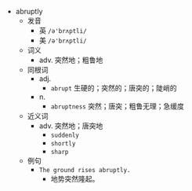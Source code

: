 - abruptly
  - 发音
    - 英 `/ə'brʌptli/`
    - 美 `/ə'brʌptli/`
  - 词义
    - adv. 突然地；粗鲁地
  - 同根词
    - adj.
      - `abrupt` 生硬的；突然的；唐突的；陡峭的
    - n.
      - `abruptness` 突然；唐突；粗鲁无理；急缓度
  - 近义词
    - adv. 突然地；唐突地
      - `suddenly`
      - `shortly`
      - `sharp`
  - 例句
    - `The ground rises abruptly.`
      - 地势突然隆起。

